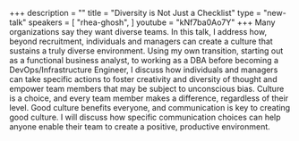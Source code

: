 +++
description = ""
title = "Diversity is Not Just a Checklist"
type = "new-talk"
speakers = [
        "rhea-ghosh",
]
youtube = "kNf7ba0Ao7Y"
+++
Many organizations say they want diverse teams. In this talk, I address how, beyond recruitment, individuals and managers can create a culture that sustains a truly diverse environment. Using my own transition, starting out as a functional business analyst, to working as a DBA before becoming a DevOps/Infrastructure Engineer, I discuss how individuals and managers can take specific actions to foster creativity and diversity of thought and empower team members that may be subject to unconscious bias. Culture is a choice, and every team member makes a difference, regardless of their level. Good culture benefits everyone, and communication is key to creating good culture. I will discuss how specific communication choices can help anyone enable their team to create a positive, productive environment.